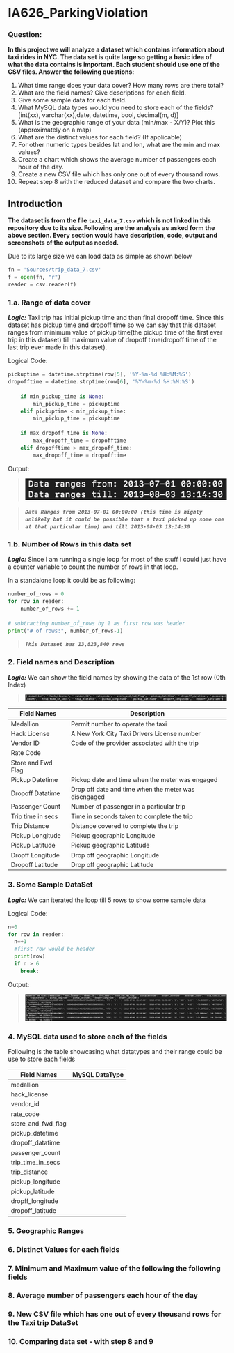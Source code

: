 # IA626_ParkingViolation

### Question:

__In this project we will analyze a dataset which contains information about taxi rides in NYC.  The data set is quite large so getting a basic idea of what the data contains is important.  Each student should use one of the CSV files.  Answer the following questions:__

1. What time range does your data cover?  How many rows are there total?
2. What are the field names?  Give descriptions for each field.
3. Give some sample data for each field.
4. What MySQL data types would you need to store each of the fields? [int(xx), varchar(xx),date, datetime, bool, decimal(m, d)]
5. What is the geographic range of your data (min/max - X/Y)? Plot this (approximately on a map)
6. What are the distinct values for each field? (If applicable)
7. For other numeric types besides lat and lon, what are the min and max values?
8. Create a chart which shows the average number of passengers each hour of the day.
9. Create a new CSV file which has only one out of every thousand rows.
10. Repeat step 8 with the reduced dataset and compare the two charts.

## Introduction

__The dataset is from the file `taxi_data_7.csv` which is not linked in this repository due to its size. Following are the analysis as asked form the above section. Every section would have description, code, output and screenshots of the output as needed.__

Due to its large size we can load data as simple as shown below

```python
fn = 'Sources/trip_data_7.csv'
f = open(fn, "r")
reader = csv.reader(f)
```

### 1.a. Range of data cover

___Logic:___ Taxi trip has initial pickup time and then final dropoff time. Since this dataset has pickup time and dropoff time so we can say that this dataset ranges from minimum value of pickup time(the pickup time of the first ever trip in this dataset) till maximum value of dropoff time(dropoff time of the last trip ever made in this dataset).

Logical Code:

```python
pickuptime = datetime.strptime(row[5], '%Y-%m-%d %H:%M:%S')
dropofftime = datetime.strptime(row[6], '%Y-%m-%d %H:%M:%S')

    if min_pickup_time is None:
        min_pickup_time = pickuptime
    elif pickuptime < min_pickup_time:
        min_pickup_time = pickuptime

    if max_dropoff_time is None:
        max_dropoff_time = dropofftime
    elif dropofftime > max_dropoff_time:
        max_dropoff_time = dropofftime
```
Output:
>![Fields Names in the DataSet](/Images/DataRange.png)

>___`Data Ranges from 2013-07-01 00:00:00 (this time is highly unlikely but it could be possible that a taxi picked up some one at that particular time) and till 2013-08-03 13:14:30`___


### 1.b. Number of Rows in this data set

___Logic:___ Since I am running a single loop for most of the stuff I could just have a counter variable to count the number of rows in that loop.

In a standalone loop it could be as following:

```python
number_of_rows = 0
for row in reader:
    number_of_rows += 1

# subtracting number_of_rows by 1 as first row was header
print("# of rows:", number_of_rows-1)
```

>___`This Dataset has 13,823,840 rows`___

### 2. Field names and Description

___Logic:___ We can show the field names by showing the data of the 1st row (0th Index)

>![Fields Names in the DataSet](/Images/FieldNames.png)

__Field Names__ | __Description__
-------------|------------
Medallion |Permit number to operate the taxi
Hack License|A New York City Taxi Drivers License number
Vendor ID|Code of the provider associated with the trip
Rate Code|
Store and Fwd Flag|
Pickup Datetime|Pickup date and time when the meter was engaged
Dropoff Datatime|Drop off date and time when the meter was disengaged
Passenger Count|Number of passenger in a particular trip
Trip time in secs| Time in seconds taken to complete the trip
Trip Distance|Distance covered to complete the trip
Pickup Longitude|Pickup geographic Longitude
Pickup Latitude|Pickup geographic Latitude
Dropff Longitude|Drop off geographic Longitude
Dropoff Latitude|Drop off geographic Latitude

### 3. Some Sample DataSet

___Logic:___ We can iterated the loop till 5 rows to show some sample data

Logical Code:
```python
n=0
for row in reader:
  n=+1
  #first row would be header
  print(row)
  if n > 6
    break:
```
Output:

>![Sample Data from Dataset](/Images/SampleData.png)


### 4. MySQL data used to store each of the fields

Following is the table showcasing what datatypes and their range could be use to store each fields

__Field Names__ | __MySQL DataType__
-------------|------------
medallion |
hack_license|
vendor_id|
rate_code|
store_and_fwd_flag|
pickup_datetime|
dropoff_datatime|
passenger_count|
trip_time_in_secs|
trip_distance|
pickup_longitude|
pickup_latitude|
dropff_longitude|
dropoff_latitude|

### 5. Geographic Ranges


### 6. Distinct Values for each fields


### 7. Minimum and Maximum value of the following the following fields


### 8. Average number of passengers each hour of the day


### 9. New CSV file which has one out of every thousand rows for the Taxi trip DataSet


### 10. Comparing data set - with step 8 and 9
